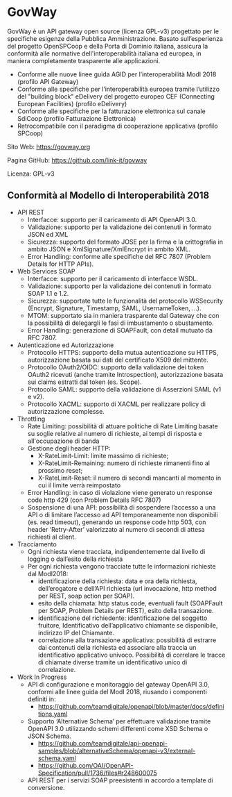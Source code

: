 # GovWay

GovWay è un API gateway open source (licenza GPL-v3) progettato per le specifiche esigenze della Pubblica Amministrazione. Basato sull’esperienza del progetto OpenSPCoop e della Porta di Dominio italiana, assicura la conformità alle normative dell'interoperabilità italiana ed europea, in maniera completamente trasparente alle applicazioni.
* Conforme alle nuove linee guida AGID per l’interoperabilità ModI 2018 (profilo API Gateway)
* Conforme alle specifiche per l’interoperabilità europea tramite l’utilizzo del "building block" eDelivery del progetto europeo CEF (Connecting European Facilities) (profilo eDelivery)
* Conforme alle specifiche per la fatturazione elettronica sul canale SdiCoop (profilo Fatturazione Elettronica)
* Retrocompatibile con il paradigma di cooperazione applicativa (profilo SPCoop) 

Sito Web: https://govway.org

Pagina GitHub: https://github.com/link-it/govway

Licenza: GPL-v3

## Conformità al Modello di Interoperabilità 2018
* API REST
  - Interfacce: supporto per il caricamento di API OpenAPI 3.0.
  - Validazione: supporto per la validazione dei contenuti in formato JSON ed XML
  - Sicurezza: supporto del formato JOSE per la firma e la crittografia in ambito JSON e XmlSignature/XmlEncrypt in ambito XML.
  - Error Handling: conforme alle specifiche del RFC 7807 (Problem Details for HTTP APIs).
* Web Services SOAP
  - Interfacce: supporto per il caricamento di interfacce WSDL.
  - Validazione: supporto per la validazione dei contenuti in formato SOAP 1.1 e 1.2. 
  - Sicurezza: supportate tutte le funzionalità del protocollo WSSecurity (Encrypt, Signature, Timestamp, SAML, UsernameToken, ...).
  - MTOM: supportato sia in maniera trasparente dal Gateway che con la possibilità di delegargli le fasi di imbustamento o sbustamento.
  - Error Handling: generazione di SOAPFault, con detail mutuato da RFC 7807.
* Autenticazione ed Autorizzazione
  - Protocollo HTTPS: supporto della mutua autenticazione su HTTPS, autorizzazione basata sui dati del certificato X509 del mittente.
  - Protocollo OAuth2/OIDC: supporto della validazione dei token OAuth2 ricevuti (anche tramite Introspection), autorizzazione basata sui claims estratti dal token (es. Scope).
  - Protocollo SAML: supporto della validazione di Asserzioni SAML (v1 e v2).
  - Protocollo XACML: supporto di XACML per realizzare policy di autorizzazione complesse.
* Throttling
  - Rate Limiting: possibilità di attuare politiche di Rate Limiting basate su soglie relative al numero di richieste, ai tempi di risposta e all'occupazione di banda
  - Gestione degli header HTTP:
    - X-RateLimit-Limit: limite massimo di richieste;
    - X-RateLimit-Remaining: numero di richieste rimanenti fino al prossimo reset;
    - X-RateLimit-Reset: il numero di secondi mancanti al momento in cui il limite verrà reimpostato
  - Error Handling: in caso di violazione viene generato un response code http 429 (con Problem Details RFC 7807)
  - Sospensione di una API: possibilità di sospendere l’accesso a una API o di limitare l’accesso ad API temporaneamente non disponibili (es. read timeout), generando un response code http 503, con header ‘Retry-After’ valorizzato al numero di secondi di attesa richiesti al client.
* Tracciamento
  - Ogni richiesta viene tracciata, indipendentemente dal livello di logging o dall’esito della richiesta
  - Per ogni richiesta vengono tracciate tutte le informazioni richieste dal ModI2018:
    - identificazione della richiesta: data e ora della richiesta, dell’erogatore e dell’API richiesta (url invocazione, http method per REST, soap action per SOAP).
    - esito della chiamata: http status code, eventuali fault (SOAPFault per SOAP,  Problem Details per REST), esito della transazione.
    - identificazione del richiedente: identificazione del soggetto fruitore, Identificativo dell’applicativo chiamante se disponibile, indirizzo IP del Chiamante.
    - correlazione alla transazione applicativa: possibilità di estrarre dai contenuti della richiesta ed associare alla traccia un identificativo applicativo univoco. Possibilità di correlare le tracce di chiamate diverse tramite un identificativo unico di correlazione.
* Work In Progress
  - API di configurazione e monitoraggio del gateway OpenAPI 3.0, conformi alle linee guida del ModI 2018, riusando i componenti definiti in: 
    - https://github.com/teamdigitale/openapi/blob/master/docs/definitions.yaml
  - Supporto ‘Alternative Schema’ per effettuare validazione tramite OpenAPI 3.0 utilizzando schemi differenti come XSD Schema o JSON Schema.  
    - https://github.com/teamdigitale/api-openapi-samples/blob/alternativeSchema/openapi-v3/external-schema.yaml
    - https://github.com/OAI/OpenAPI-Specification/pull/1736/files#r248600075
  - API REST per i servizi SOAP preesistenti in accordo a template di conversione.
